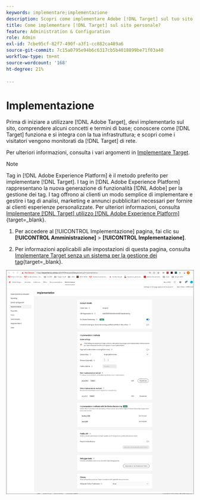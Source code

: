 ```yaml
---
keywords: implementare;implementazione
description: Scopri come implementare Adobe [!DNL Target] sul tuo sito. Imposta le impostazioni globali, il metodo di implementazione (AEP Web SDK o at.js) e altro ancora.
title: Come implementare [!DNL Target] sul sito personale?
feature: Administration & Configuration
role: Admin
exl-id: 7cbe95cf-82f7-490f-a3f1-cc882ca489a6
source-git-commit: 7c15a0795e94b6c6317cb5b4018899be71f03a40
workflow-type: tm+mt
source-wordcount: '168'
ht-degree: 21%

---
```


# Implementazione

Prima di iniziare a utilizzare [!DNL Adobe Target], devi implementarlo sul sito, comprendere alcuni concetti e termini di base; conoscere come [!DNL Target] funziona e si integra con la tua infrastruttura; e scopri come i visitatori vengono monitorati da [!DNL Target] di rete.

Per ulteriori informazioni, consulta i vari argomenti in [Implementare Target](/help/main/c-implementing-target/implementing-target.md).

>[!NOTE]
>
>Tag in [!DNL Adobe Experience Platform] è il metodo preferito per implementare [!DNL Target]. I tag in [!DNL Adobe Experience Platform] rappresentano la nuova generazione di funzionalità [!DNL Adobe] per la gestione dei tag. I tag offrono ai clienti un modo semplice di implementare e gestire i tag di analisi, marketing e annunci pubblicitari necessari per fornire ai clienti esperienze personalizzate. Per ulteriori informazioni, consulta [Implementare [!DNL Target] utilizzo [!DNL Adobe Experience Platform]](https://experienceleague.corp.adobe.com/docs/target-dev/developer/client-side/at-js-implementation/deploy-at-js/implement-target-using-adobe-launch.html){target=_blank}.

1. Per accedere al [!UICONTROL Implementazione] pagina, fai clic su **[!UICONTROL Amministrazione]** > **[!UICONTROL Implementazione]**.

1. Per informazioni applicabili alle impostazioni di questa pagina, consulta [Implementare Target senza un sistema per la gestione dei tag](https://experienceleague.corp.adobe.com/docs/target-dev/developer/client-side/at-js-implementation/deploy-at-js/implement-target-without-a-tag-manager.html){target=_blank}.

![Pagina Implementazione](/help/main/administrating-target/assets/implementation.png)

